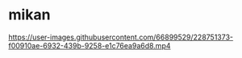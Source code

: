 # mikan

https://user-images.githubusercontent.com/66899529/228751373-f00910ae-6932-439b-9258-e1c76ea9a6d8.mp4
